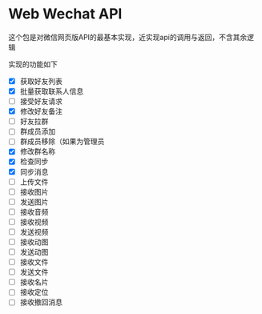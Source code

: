 # Web Wechat API

这个包是对微信网页版API的最基本实现，近实现api的调用与返回，不含其余逻辑

实现的功能如下

- [x] 获取好友列表
- [x] 批量获取联系人信息
- [ ] 接受好友请求
- [x] 修改好友备注
- [ ] 好友拉群
- [ ] 群成员添加
- [ ] 群成员移除（如果为管理员
- [x] 修改群名称
- [x] 检查同步
- [x] 同步消息
- [ ] 上传文件
- [ ] 接收图片
- [ ] 发送图片
- [ ] 接收音频
- [ ] 接收视频
- [ ] 发送视频
- [ ] 接收动图
- [ ] 发送动图
- [ ] 接收文件
- [ ] 发送文件
- [ ] 接收名片
- [ ] 接收定位
- [ ] 接收撤回消息
